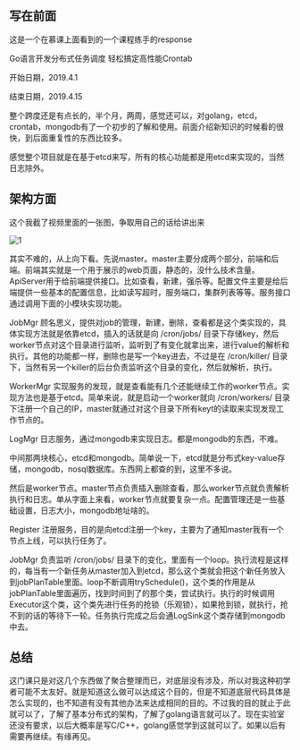 ## 写在前面

这是一个在慕课上面看到的一个课程练手的response

Go语言开发分布式任务调度 轻松搞定高性能Crontab 



开始日期，2019.4.1

结束日期，2019.4.15

整个跨度还是有点长的，半个月，两周，感觉还可以，对golang，etcd，crontab，mongodb有了一个初步的了解和使用。前面介绍新知识的时候看的很快，到后面重复性的东西比较多。



感觉整个项目就是在基于etcd来写，所有的核心功能都是用etcd来实现的，当然日志除外。



## 架构方面

这个我截了视频里面的一张图，争取用自己的话给讲出来

![1](https://ws2.sinaimg.cn/large/007rvOURly1g23dnjchzfj30va0o9152.jpg)



其实不难的，从上向下看。先说master。master主要分成两个部分，前端和后端。前端其实就是一个用于展示的web页面，静态的，没什么技术含量。ApiServer用于给前端提供接口。比如查看，新建，强杀等。配置文件主要是给后端提供一些基本的配置信息，比如读写超时，服务端口，集群列表等等。服务接口通过调用下面的小模块实现功能。

JobMgr 顾名思义，提供对job的管理，新建，删除，查看都是这个类实现的，具体实现方法就是依靠etcd，插入的话就是向 /cron/jobs/ 目录下存储key，然后worker节点对这个目录进行监听，监听到了有变化就拿出来，进行value的解析和执行。其他的功能都一样，删除也是写一个key进去，不过是在 /cron/killer/ 目录下，当然有另一个killer的后台负责监听这个目录的变化，然后就解析，执行。



WorkerMgr 实现服务的发现，就是查看能有几个还能继续工作的worker节点。实现方法也是基于etcd。简单来说，就是启动一个worker就向 /cron/workers/ 目录下注册一个自己的IP，master就通过对这个目录下所有keyt的读取来实现发现工作节点的。



LogMgr 日志服务，通过mongodb来实现日志。都是mongodb的东西，不难。



中间那两块核心，etcd和mongodb。简单说一下，etcd就是分布式key-value存储，mongodb，nosql数据库。东西网上都查的到，这里不多说。



然后是worker节点。master节点负责插入删除查看，那么worker节点就负责解析执行和日志。单从字面上来看，worker节点就要复杂一点。配置管理还是一些基础设置，日志大小，mongodb地址啥的。



Register 注册服务，目的是向etcd注册一个key，主要为了通知master我有一个节点上线，可以执行任务了。



JobMgr 负责监听 /cron/jobs/ 目录下的变化，里面有一个loop。执行流程是这样的，每当有一个新任务从master加入到etcd，那么这个类就会把这个新任务放入到jobPlanTable里面。loop不断调用trySchedule()，这个类的作用是从jobPlanTable里面遍历，找到时间到了的那个类，尝试执行。执行的时候调用Executor这个类，这个类先进行任务的抢锁（乐观锁），如果抢到锁，就执行，抢不到的话的等待下一轮。任务执行完成之后会通LogSink这个类存储到mongodb中去。



## 总结

这门课只是对这几个东西做了聚合整理而已，对底层没有涉及，所以对我这种初学者可能不太友好。就是知道这么做可以达成这个目的，但是不知道底层代码具体是怎么实现的，也不知道有没有其他办法来达成相同的目的。不过我的目的就止于此就可以了，了解了基本分布式的架构，了解了golang语言就可以了。现在实验室还没有要求，以后大概率是写C/C++，golang感觉学到这就可以了。如果以后有需要再继续。有缘再见。